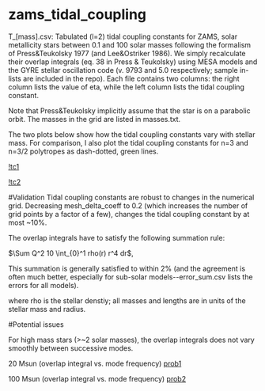 # zams_tidal_coupling

T_[mass].csv: Tabulated (l=2) tidal coupling constants for ZAMS, solar metallicity stars between 0.1 and 100 solar masses following the formalism of Press&Teukolsky 1977 (and Lee&Ostriker 1986). We simply recalculate their overlap integrals (eq. 38 in Press & Teukolsky) using MESA models and the GYRE stellar oscillation code (v. 9793 and 5.0 respectively; sample in-lists are included in the repo). Each file contains two columns: the right column lists the value of eta, while the left column lists the tidal coupling constant. 

Note that Press&Teukolsky implicitly assume that the star is on a parabolic orbit. The masses in the grid are listed in masses.txt.

The two plots below show how the tidal coupling constants vary with stellar mass. For comparison, I also plot the tidal coupling constants for n=3 and n=3/2 polytropes as dash-dotted, green lines.

[!tc1](https://github.com/alekseygenerozov/zams_tidal_coupling/blob/master/tc1.png)

[!tc2](https://github.com/alekseygenerozov/zams_tidal_coupling/blob/master/tc2.png)

#Validation
Tidal coupling constants are robust to changes in the numerical grid. Decreasing mesh_delta_coeff to 0.2 (which increases the number of grid points by a factor of a few), changes the tidal coupling constant by at most ~10%.

The overlap integrals have to satisfy the following summation rule:

$\Sum Q^2 10 \int_{0}^1 rho(r) r^4 dr$,

This summation is generally satisfied to within 2% (and the agreement is often much better, especially for sub-solar models--error_sum.csv lists the errors for all models). 

where rho is the stellar denstiy; all masses and lengths are in units of the stellar mass and radius. 

#Potential issues

For high mass stars (>~2 solar masses), the overlap integrals does not vary smoothly between successive modes.  

20 Msun (overlap integral vs. mode frequency)
[prob1](https://github.com/alekseygenerozov/zams_tidal_coupling/blob/master/prob1.png)

100 Msun (overlap integral vs. mode frequency)
[prob2](https://github.com/alekseygenerozov/zams_tidal_coupling/blob/master/prob2.png)




